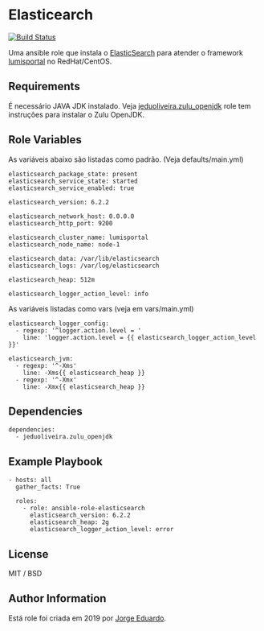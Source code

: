 Elasticearch
=========

[![Build Status](https://travis-ci.org/jeduoliveira/ansible-role-elasticsearch.svg?branch=master)](https://travis-ci.org/jeduoliveira/ansible-role-elasticsearch) 

Uma ansible role que instala o [ElasticSearch](https://www.elastic.co/products/elasticsearch) para atender o framework [lumisportal](https://lumisxp.lumis.com.br/doc/lumisportal/11.2.0/pt-BR/lumis.installation_and_configuration.system_requirements.html) no RedHat/CentOS.

Requirements
------------

É necessário JAVA JDK instalado. Veja [jeduoliveira.zulu_openjdk](https://github.com/jeduoliveira/ansible-role-zulu-openjdk) role tem instruções para instalar o Zulu OpenJDK.


Role Variables
--------------
As variáveis abaixo são listadas como padrão. (Veja defaults/main.yml)

    elasticsearch_package_state: present
    elasticsearch_service_state: started
    elasticsearch_service_enabled: true

    elasticsearch_version: 6.2.2

    elasticsearch_network_host: 0.0.0.0
    elasticsearch_http_port: 9200

    elasticsearch_cluster_name: lumisportal
    elasticsearch_node_name: node-1

    elasticsearch_data: /var/lib/elasticsearch
    elasticsearch_logs: /var/log/elasticsearch

    elasticsearch_heap: 512m

    elasticsearch_logger_action_level: info

As variáveis listadas como vars (veja em vars/main.yml)

    elasticsearch_logger_config:
      - regexp: '^logger.action.level = '
        line: 'logger.action.level = {{ elasticsearch_logger_action_level }}'

    elasticsearch_jvm:
      - regexp: '^-Xms'
        line: -Xms{{ elasticsearch_heap }}
      - regexp: '^-Xmx'
        line: -Xmx{{ elasticsearch_heap }}

Dependencies
------------

    dependencies:
      - jeduoliveira.zulu_openjdk


Example Playbook
----------------

    - hosts: all
      gather_facts: True

      roles:    
        - role: ansible-role-elasticsearch
          elasticsearch_version: 6.2.2
          elasticsearch_heap: 2g
          elasticsearch_logger_action_level: error 

License
-------

MIT / BSD

Author Information
------------------

Está role foi criada em 2019 por [Jorge Eduardo](https://www.linkedin.com/in/jorgeeduardo/).